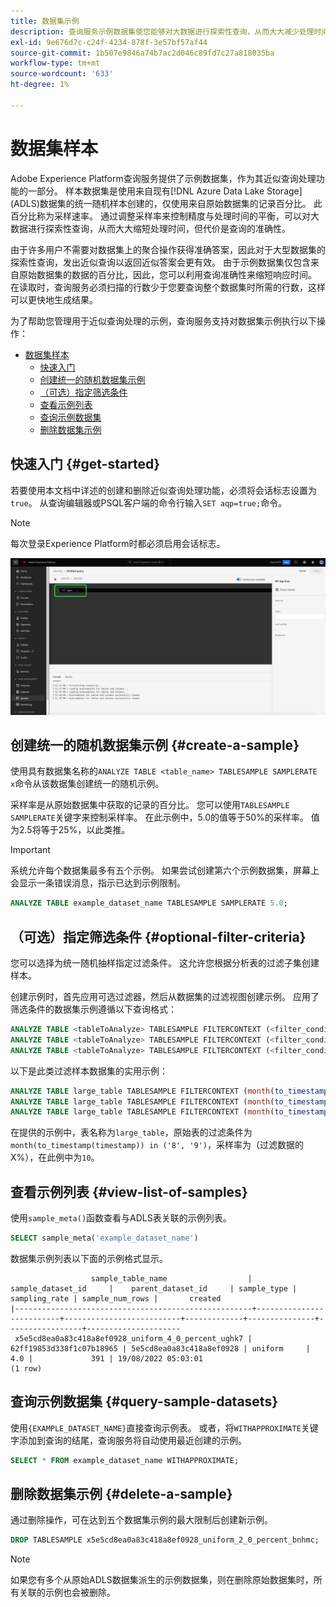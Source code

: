 ```yaml
---
title: 数据集示例
description: 查询服务示例数据集使您能够对大数据进行探索性查询，从而大大减少处理时间，而代价是查询准确性。 本指南提供了有关如何管理样本以进行近似查询处理的信息
exl-id: 9e676d7c-c24f-4234-878f-3e57bf57af44
source-git-commit: 1b507e9846a74b7ac2d046c89fd7c27a818035ba
workflow-type: tm+mt
source-wordcount: '633'
ht-degree: 1%

---
```


# 数据集样本

Adobe Experience Platform查询服务提供了示例数据集，作为其近似查询处理功能的一部分。 样本数据集是使用来自现有[!DNL Azure Data Lake Storage] (ADLS)数据集的统一随机样本创建的，仅使用来自原始数据集的记录百分比。 此百分比称为采样速率。 通过调整采样率来控制精度与处理时间的平衡，可以对大数据进行探索性查询，从而大大缩短处理时间，但代价是查询的准确性。

由于许多用户不需要对数据集上的聚合操作获得准确答案，因此对于大型数据集的探索性查询，发出近似查询以返回近似答案会更有效。 由于示例数据集仅包含来自原始数据集的数据的百分比，因此，您可以利用查询准确性来缩短响应时间。 在读取时，查询服务必须扫描的行数少于您要查询整个数据集时所需的行数，这样可以更快地生成结果。

为了帮助您管理用于近似查询处理的示例，查询服务支持对数据集示例执行以下操作：

- [数据集样本](#dataset-samples)
   - [快速入门](#getting-started-get-started)
   - [创建统一的随机数据集示例](#create-a-uniform-random-dataset-sample-create-a-sample)
   - [（可选）指定筛选条件](#optionally-specify-a-filter-criteria-optional-filter-criteria)
   - [查看示例列表](#view-the-list-of-samples-view-list-of-samples)
   - [查询示例数据集](#query-the-sample-dataset-query-sample-datasets)
   - [删除数据集示例](#delete-dataset-samples-delete-a-sample)

## 快速入门 {#get-started}

若要使用本文档中详述的创建和删除近似查询处理功能，必须将会话标志设置为`true`。 从查询编辑器或PSQL客户端的命令行输入`SET aqp=true;`命令。

>[!NOTE]
>
>每次登录Experience Platform时都必须启用会话标志。

![突出显示了&#39;SET aqp=true；&#39;命令的查询编辑器。](../images/key-concepts/set-session-flag.png)

## 创建统一的随机数据集示例 {#create-a-sample}

使用具有数据集名称的`ANALYZE TABLE <table_name> TABLESAMPLE SAMPLERATE x`命令从该数据集创建统一的随机示例。

采样率是从原始数据集中获取的记录的百分比。 您可以使用`TABLESAMPLE SAMPLERATE`关键字来控制采样率。 在此示例中，5.0的值等于50%的采样率。 值为2.5将等于25%，以此类推。

>[!IMPORTANT]
>
>系统允许每个数据集最多有五个示例。 如果尝试创建第六个示例数据集，屏幕上会显示一条错误消息，指示已达到示例限制。

```sql
ANALYZE TABLE example_dataset_name TABLESAMPLE SAMPLERATE 5.0;
```

## （可选）指定筛选条件 {#optional-filter-criteria}

您可以选择为统一随机抽样指定过滤条件。 这允许您根据分析表的过滤子集创建样本。

创建示例时，首先应用可选过滤器，然后从数据集的过滤视图创建示例。 应用了筛选条件的数据集示例遵循以下查询格式：

```sql
ANALYZE TABLE <tableToAnalyze> TABLESAMPLE FILTERCONTEXT (<filter_condition>) SAMPLERATE X.Y;
ANALYZE TABLE <tableToAnalyze> TABLESAMPLE FILTERCONTEXT (<filter_condition_1> AND/OR <filter_condition_2>) SAMPLERATE X.Y;
ANALYZE TABLE <tableToAnalyze> TABLESAMPLE FILTERCONTEXT (<filter_condition_1> AND (<filter_condition_2> OR <filter_condition_3>)) SAMPLERATE X.Y;
```

以下是此类过滤样本数据集的实用示例：

```sql
ANALYZE TABLE large_table TABLESAMPLE FILTERCONTEXT (month(to_timestamp(timestamp)) in ('8', '9')) SAMPLERATE 10;
ANALYZE TABLE large_table TABLESAMPLE FILTERCONTEXT (month(to_timestamp(timestamp)) in ('8', '9') AND product.name = "product1") SAMPLERATE 10;
ANALYZE TABLE large_table TABLESAMPLE FILTERCONTEXT (month(to_timestamp(timestamp)) in ('8', '9') AND (product.name = "product1" OR product.name = "product2")) SAMPLERATE 10;
```

在提供的示例中，表名称为`large_table`，原始表的过滤条件为`month(to_timestamp(timestamp)) in ('8', '9')`，采样率为（过滤数据的X%），在此例中为`10`。

## 查看示例列表 {#view-list-of-samples}

使用`sample_meta()`函数查看与ADLS表关联的示例列表。

```sql
SELECT sample_meta('example_dataset_name')
```

数据集示例列表以下面的示例格式显示。

```shell
                  sample_table_name                  |    sample_dataset_id     |    parent_dataset_id     | sample_type | sampling_rate | sample_num_rows |       created      
|-----------------------------------------------------+--------------------------+--------------------------+-------------+---------------+-----------------+---------------------
 x5e5cd8ea0a83c418a8ef0928_uniform_4_0_percent_ughk7 | 62ff19853d338f1c07b18965 | 5e5cd8ea0a83c418a8ef0928 | uniform     |           4.0 |             391 | 19/08/2022 05:03:01
(1 row)
```

## 查询示例数据集 {#query-sample-datasets}

使用`{EXAMPLE_DATASET_NAME}`直接查询示例表。 或者，将`WITHAPPROXIMATE`关键字添加到查询的结尾，查询服务将自动使用最近创建的示例。

```sql
SELECT * FROM example_dataset_name WITHAPPROXIMATE;
```

## 删除数据集示例 {#delete-a-sample}

通过删除操作，可在达到五个数据集示例的最大限制后创建新示例。

```sql
DROP TABLESAMPLE x5e5cd8ea0a83c418a8ef0928_uniform_2_0_percent_bnhmc;
```

>[!NOTE]
>
>如果您有多个从原始ADLS数据集派生的示例数据集，则在删除原始数据集时，所有关联的示例也会被删除。
